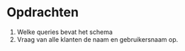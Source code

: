 # Opdrachten

1. Welke queries bevat het schema
2. Vraag van alle klanten de naam en gebruikersnaam op. 
